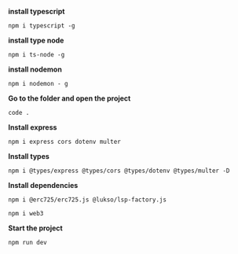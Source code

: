 **install typescript**

`npm i typescript -g`


**install type node**

`npm i ts-node -g`


**install nodemon**

`npm i nodemon - g`


**Go to the folder and open the project**

`code .`


**Install express**

`npm i express cors dotenv multer`


**Install types**

`npm i @types/express @types/cors @types/dotenv @types/multer -D`


**Install dependencies**

`npm i @erc725/erc725.js @lukso/lsp-factory.js`

`npm i web3`


**Start the project**

`npm run dev`
